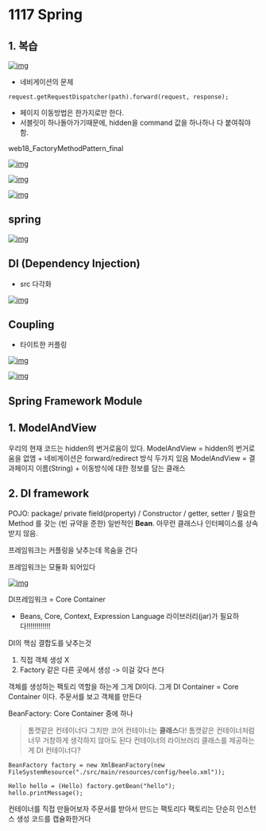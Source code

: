 # 1117 Spring

## 1. 복습

[![img](https://github.com/msio900/miracom_javaEduSummary/raw/master/image/1117-01.png)](https://github.com/msio900/miracom_javaEduSummary/blob/master/image/1117-01.png)

- 네비게이션의 문제

```
request.getRequestDispatcher(path).forward(request, response);
```

- 페이지 이동방법은 한가지로만 한다.
- 서블릿이 하나돌아가기때문에, hidden을 command 값을 하나하나 다 붙여줘야함.



web18_FactoryMethodPattern_final

[![img](https://github.com/msio900/miracom_javaEduSummary/raw/master/image/1117-02.png)](https://github.com/msio900/miracom_javaEduSummary/blob/master/image/1117-02.png)

[![img](https://github.com/msio900/miracom_javaEduSummary/raw/master/image/1117-03.png)](https://github.com/msio900/miracom_javaEduSummary/blob/master/image/1117-03.png)

[![img](https://github.com/msio900/miracom_javaEduSummary/raw/master/image/1117-04.png)](https://github.com/msio900/miracom_javaEduSummary/blob/master/image/1117-04.png)



## spring

[![img](https://github.com/msio900/miracom_javaEduSummary/raw/master/image/1117-05.png)](https://github.com/msio900/miracom_javaEduSummary/blob/master/image/1117-05.png)



## DI (Dependency Injection)

* src 다각화

[![img](https://github.com/msio900/miracom_javaEduSummary/raw/master/image/1117-06.png)](https://github.com/msio900/miracom_javaEduSummary/blob/master/image/1117-06.png)



## Coupling

- 타이트한 커플링

[![img](https://github.com/msio900/miracom_javaEduSummary/raw/master/image/1117-07.png)](https://github.com/msio900/miracom_javaEduSummary/blob/master/image/1117-07.png)

[![img](https://github.com/msio900/miracom_javaEduSummary/raw/master/image/1117-08.png)](https://github.com/msio900/miracom_javaEduSummary/blob/master/image/1117-08.png)



## Spring Framework Module

## 1. ModelAndView

우리의 현재 코드는 hidden의 번거로움이 있다.
ModelAndView = hidden의 번거로움을 없앰 + 네비게이션은 forward/redirect 방식 두가지 있음
ModelAndView = 결과페이지 이름(String) + 이동방식에 대한 정보를 담는 클래스

## 2. DI framework

POJO: package/ private field(property) / Constructor / getter, setter / 필요한 Method
를 갖는 (빈 규약을 준한) 일반적인 **Bean**. 아무런 클래스나 인터페이스를 상속받지 않음.

프레임워크는 커플링을 낮추는데 목숨을 건다

프레임워크는 모듈화 되어있다

[![img](https://github.com/msio900/miracom_javaEduSummary/raw/master/image/1117-08.jpg)](https://github.com/msio900/miracom_javaEduSummary/blob/master/image/1117-08.jpg)

DI프레임워크 = Core Container

- Beans, Core, Context, Expression Language 라이브러리(jar)가 필요하다!!!!!!!!!!!!

DI의 핵심
결합도를 낮추는것

1. 직접 객체 생성 X
2. Factory 같은 다른 곳에서 생성 -> 이걸 갖다 쓴다

객체를 생성하는 팩토리 역할을 하는게 그게 DI이다. 그게 DI Container = Core Container 이다.
주문서를 보고 객체를 만든다

BeanFactory: Core Container 중에 하나

> 톰캣같은 컨테이너다
> 그치만 코어 컨테이너는 **클래스**다! 톰캣같은 컨테이너처럼 너무 거창하게 생각하지 않아도 된다
> 컨테이너의 라이브러리 클래스를 제공하는게 DI 컨테이너다?

```
BeanFactory factory = new XmlBeanFactory(new FileSystemResource("./src/main/resources/config/heelo.xml"));

Hello hello = (Hello) factory.getBean("hello");
hello.printMessage();
```

컨테이너를 직접 만들어보자
주문서를 받아서 만드는 팩토리다
팩토리는 단순히 인스턴스 생성 코드를 캡슐화한거다